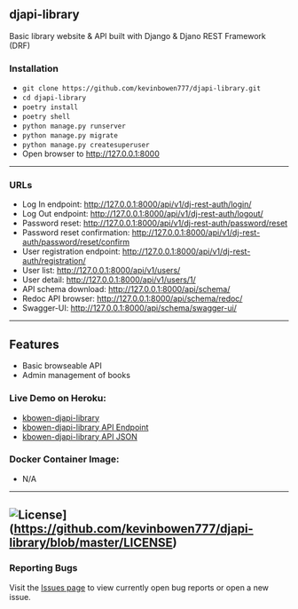 ## djapi-library

Basic library website & API built with Django & Djano REST Framework (DRF)

### Installation
 - `git clone https://github.com/kevinbowen777/djapi-library.git`
 - `cd djapi-library`
 - `poetry install`
 - `poetry shell`
 - `python manage.py runserver`
 - `python manage.py migrate`
 - `python manage.py createsuperuser`
 - Open browser to http://127.0.0.1:8000
 
---
### URLs
 - Log In endpoint:
    http://127.0.0.1:8000/api/v1/dj-rest-auth/login/
 - Log Out endpoint:
    http://127.0.0.1:8000/api/v1/dj-rest-auth/logout/
 - Password reset:
    http://127.0.0.1:8000/api/v1/dj-rest-auth/password/reset
 - Password reset confirmation:
    http://127.0.0.1:8000/api/v1/dj-rest-auth/password/reset/confirm
 - User registration endpoint:
    http://127.0.0.1:8000/api/v1/dj-rest-auth/registration/
 - User list:
    http://127.0.0.1:8000/api/v1/users/
 - User detail:
    http://127.0.0.1:8000/api/v1/users/1/
 - API schema download:
    http://127.0.0.1:8000/api/schema/
 - Redoc API browser:
    http://127.0.0.1:8000/api/schema/redoc/
 - Swagger-UI:
    http://127.0.0.1:8000/api/schema/swagger-ui/

---
## Features
 - Basic browseable API
 - Admin management of books

### Live Demo on Heroku:
 - [kbowen-djapi-library](https://kbowen-djapi-library.herokuapp.com/)
 - [kbowen-djapi-library API Endpoint](https://kbowen-djapi-library.herokuapp.com/api)
 - [kbowen-djapi-library API JSON](http://kbowen-djapi-library/api/?format=json)

### Docker Container Image:
 - N/A

---
![License](https://img.shields.io/badge/license-MIT-green)](https://github.com/kevinbowen777/djapi-library/blob/master/LICENSE)
---
### Reporting Bugs

   Visit the [Issues page](https://github.com/kevinbowen777/djapi-library/issues)
      to view currently open bug reports or open a new issue.
